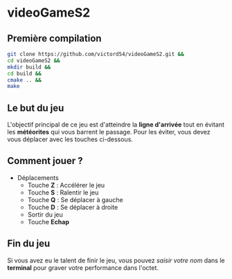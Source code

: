 # videoGameS2

## Première compilation
```sh
git clone https://github.com/victord54/videoGameS2.git &&
cd videoGameS2 &&
mkdir build &&
cd build &&
cmake .. &&
make
```

## Le but du jeu

L'objectif principal de ce jeu est d'atteindre la **ligne d'arrivée** tout en évitant les **météorites** qui vous barrent le passage.
Pour les éviter, vous devez vous déplacer avec les touches ci-dessous.

## Comment jouer ?

* Déplacements
	* Touche **Z** : Accélérer le jeu
	* Touche **S** : Ralentir le jeu
	* Touche **Q** : Se déplacer à gauche
	* Touche **D** : Se déplacer à droite
	* Sortir du jeu
	* Touche **Echap**

## Fin du jeu

Si vous avez eu le talent de finir le jeu, vous pouvez *saisir votre nom* dans le **terminal** pour graver votre performance dans l'octet.

